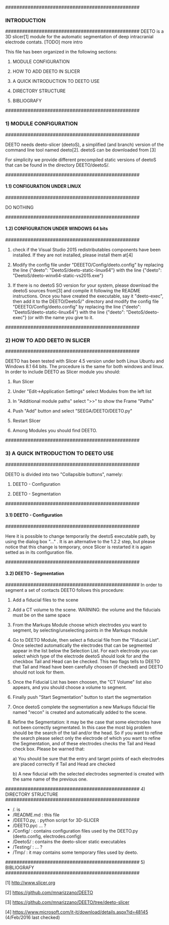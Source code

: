 ################################################
### INTRODUCTION
################################################
DEETO is a 3D slicer[1] module for the automatic segmentation of deep
intracranial electrode contats. [TODO] more intro

This file has been organized in the following sections:

1) MODULE CONFIGURATION

2) HOW TO ADD DEETO IN SLICER

3) A QUICK INTRODUCTION TO DEETO USE

4) DIRECTORY STRUCTURE

5) BIBLIOGRAFY

################################################
### 1) MODULE CONFIGURATION 
################################################

DEETO needs deeto-slicer (deetoS), a simplified (and branch) version of the
command line tool named deeto[2]. deetoS can be downloaded from [3]

For simplicity we provide different precompiled static versions of
deetoS that can be found in the directory DEETO/deetoS/.

################################################
#### 1.1) CONFIGURATION UNDER LINUX
################################################

DO NOTHING

################################################
#### 1.2) CONFIGURATION UNDER WINDOWS 64 bits
################################################
1) check if the Visual Studio 2015 redistributables components have
   been installed. If they are not installed, please install them at[4] 

2) Modify the config file under "DEEETO/Config/deeto.config" by
   replacing the line
      {"deeto": "DeetoS/deeto-static-linux64"} 
   with the line
      {"deeto": "DeetoS/deeto-winx64-static-vs2015.exe"}

3) If there is no deetoS SO version for your system, please download
   the deetoS sources from[3] and compile it following the README
   instructions. Once you have created the executable, say it
   "deeto-exec", then add it to the DEETO/DeetoS/" directory and
   modify the config file "DEEETO/Config/deeto.config" by replacing
   the line
      {"deeto": "DeetoS/deeto-static-linux64"} 
   with the line
      {"deeto": "DeetoS/deeto-exec"} (or with the name you give to it.


################################################
### 2) HOW TO ADD DEETO IN SLICER
################################################

DEETO has been tested with Slicer 4.5 version under both Linux Ubuntu
and Windows 8.1 64 bits. The procedure is the same for both windows
and linux. In order to include DEETO as Slicer module you should:

1) Run Slicer

2) Under "Edit->Application Settings" select Modules from the left list

3) In "Additional module paths" select ">>" to show the Frame "Paths"

4) Push "Add" button and select "SEEGA/DEETO/DEETO.py"

5) Restart Slicer 

6) Among Modules you should find DEETO.

################################################
### 3) A QUICK INTRODUCTION TO DEETO USE
################################################

DEETO is divided into two "Collapsible buttons", namely:

1) DEETO - Configuration

2) DEETO - Segmentation

################################################
#### 3.1) DEETO - Configuration
################################################

Here it is possible to change temporarily the deetoS executable path,
by using the dialog box "..." . It is an alternative to the 1.2.2
step, but please notice that this change is temporary, once Slicer is
restarted it is again setted as in its configuration file.

################################################
#### 3.2) DEETO - Segmentation
################################################
In order to segment a set of contacts DEETO follows this procedure:

1) Add a fiducial files to the scene

2) Add a CT volume to the scene. WARNING: the volume and the fiducials
   must be on the same space

3) From the Markups Module choose which electrodes you want to
   segment, by selecting/unselecting points in the Markups module

4) Go to DEETO Module, then select a fiducial file from the "Fiducial
   List". Once selected automatically the electrodes that can be
   segmented appear in the list below the Selection List.  For each
   electrode you can select which type of the electrode deetoS should
   look for and the checkbox Tail and Head can be checked. This two
   flags tells to DEETO that Tail and Head have been carefully choosen
   (if checked) and DEETO should not look for them. 
   
5) Once the Fiducial List has been choosen, the "CT Volume" list also
   appears, and you should choose a volume to segment.

6) Finally push "Start Segmentation" button to start the segmentation

7) Once deetoS complete the segmentation a new Markups fiducial file
   named "recon" is created and automatically added to the scene.

8) Refine the Segmentation: it may be the case that some electrodes
   have not been correctly segmentated. In this case the most big
   problem should be the search of the tail and/or the head. So if you
   want to refine the search please select only the electrode of which
   you want to refine the Segmentation, and of these electrodes checks
   the Tail and Head check box. Please be warned that:

   a) You should be sure that the entry and target points of each
      electrodes are placed correctly if Tail and Head are checked

   b) A new fiducial with the selected electrodes segmented is created
      with the same name of the previous one.

################################################
4) DIRECTORY STRUCTURE
################################################


- /. is <home> 
- <home>/README.md : this file
- <home>/DEETO.py, : python script for 3D-SLICER
- <home>/DEETO.pyc ... ?
- <home>/Config/   : contains configuration files used by the DEETO.py (deeto.config, electrodes.config)
- <home>/DeetoS/   : contains the deeto-slicer static executables 
- <home>/Testing/  : ... ?
- <home>/Tmp/      : it may contains some temporary files used by deeto.   



################################################
5) BIBLIOGRAFY
################################################

[1] http://www.slicer.org

[2] https://github.com/mnarizzano/DEETO

[3] https://github.com/mnarizzano/DEETO/tree/deeto-slicer

[4] https://www.microsoft.com/it-it/download/details.aspx?id=48145
    (4/Feb/2016 last checked)